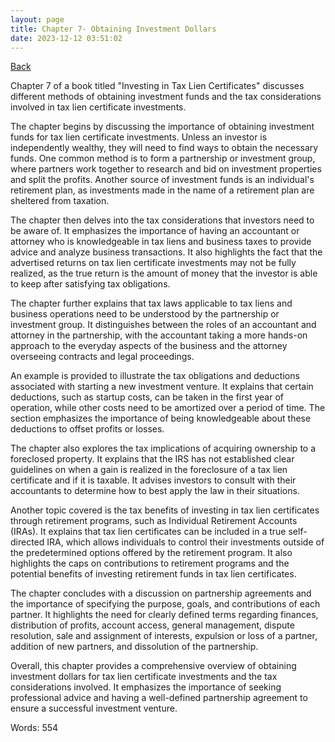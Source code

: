 ```yaml
---
layout: page
title: Chapter 7- Obtaining Investment Dollars
date: 2023-12-12 03:51:02
---
```


[Back](./)


Chapter 7 of a book titled "Investing in Tax Lien Certificates" discusses different methods of obtaining investment funds and the tax considerations involved in tax lien certificate investments.

The chapter begins by discussing the importance of obtaining investment funds for tax lien certificate investments. Unless an investor is independently wealthy, they will need to find ways to obtain the necessary funds. One common method is to form a partnership or investment group, where partners work together to research and bid on investment properties and split the profits. Another source of investment funds is an individual's retirement plan, as investments made in the name of a retirement plan are sheltered from taxation.

The chapter then delves into the tax considerations that investors need to be aware of. It emphasizes the importance of having an accountant or attorney who is knowledgeable in tax liens and business taxes to provide advice and analyze business transactions. It also highlights the fact that the advertised returns on tax lien certificate investments may not be fully realized, as the true return is the amount of money that the investor is able to keep after satisfying tax obligations.

The chapter further explains that tax laws applicable to tax liens and business operations need to be understood by the partnership or investment group. It distinguishes between the roles of an accountant and attorney in the partnership, with the accountant taking a more hands-on approach to the everyday aspects of the business and the attorney overseeing contracts and legal proceedings.

An example is provided to illustrate the tax obligations and deductions associated with starting a new investment venture. It explains that certain deductions, such as startup costs, can be taken in the first year of operation, while other costs need to be amortized over a period of time. The section emphasizes the importance of being knowledgeable about these deductions to offset profits or losses.

The chapter also explores the tax implications of acquiring ownership to a foreclosed property. It explains that the IRS has not established clear guidelines on when a gain is realized in the foreclosure of a tax lien certificate and if it is taxable. It advises investors to consult with their accountants to determine how to best apply the law in their situations.

Another topic covered is the tax benefits of investing in tax lien certificates through retirement programs, such as Individual Retirement Accounts (IRAs). It explains that tax lien certificates can be included in a true self-directed IRA, which allows individuals to control their investments outside of the predetermined options offered by the retirement program. It also highlights the caps on contributions to retirement programs and the potential benefits of investing retirement funds in tax lien certificates.

The chapter concludes with a discussion on partnership agreements and the importance of specifying the purpose, goals, and contributions of each partner. It highlights the need for clearly defined terms regarding finances, distribution of profits, account access, general management, dispute resolution, sale and assignment of interests, expulsion or loss of a partner, addition of new partners, and dissolution of the partnership.

Overall, this chapter provides a comprehensive overview of obtaining investment dollars for tax lien certificate investments and the tax considerations involved. It emphasizes the importance of seeking professional advice and having a well-defined partnership agreement to ensure a successful investment venture.

Words: 554